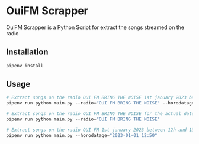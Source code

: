 # OuiFM Scrapper

OuiFM Scrapper is a Python Script for extract the songs streamed on the radio

## Installation

```bash
pipenv install
```

## Usage

```python
# Extract songs on the radio OUI FM BRING THE NOISE 1st january 2023 between 12h and 13h
pipenv run python main.py --radio="OUI FM BRING THE NOISE" --horodatage="2023-01-01 12:50"

# Extract songs on the radio OUI FM BRING THE NOISE for the actual datetime
pipenv run python main.py --radio="OUI FM BRING THE NOISE" 

# Extract songs on the radio OUI FM 1st january 2023 between 12h and 13h
pipenv run python main.py --horodatage="2023-01-01 12:50"
